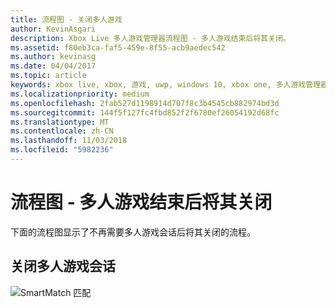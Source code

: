 ```yaml
---
title: 流程图 - 关闭多人游戏
author: KevinAsgari
description: Xbox Live 多人游戏管理器流程图 - 多人游戏结束后将其关闭。
ms.assetid: f80eb3ca-faf5-459e-8f55-acb9aedec542
ms.author: kevinasg
ms.date: 04/04/2017
ms.topic: article
keywords: xbox live, xbox, 游戏, uwp, windows 10, xbox one, 多人游戏管理器, 流程图
ms.localizationpriority: medium
ms.openlocfilehash: 2fab527d1198914d707f8c3b4545cb882974bd3d
ms.sourcegitcommit: 144f5f127fc4fbd852f2f6780ef26054192d68fc
ms.translationtype: MT
ms.contentlocale: zh-CN
ms.lasthandoff: 11/03/2018
ms.locfileid: "5982236"
---
```

# <a name="flowchart---shut-down-after-a-multiplayer-game-is-complete"></a>流程图 - 多人游戏结束后将其关闭

下面的流程图显示了不再需要多人游戏会话后将其关闭的流程。

## <a name="shut-down-a-multiplayer-session"></a>关闭多人游戏会话

![SmartMatch 匹配](../../../images/multiplayer/mpm-shut-down.png)
